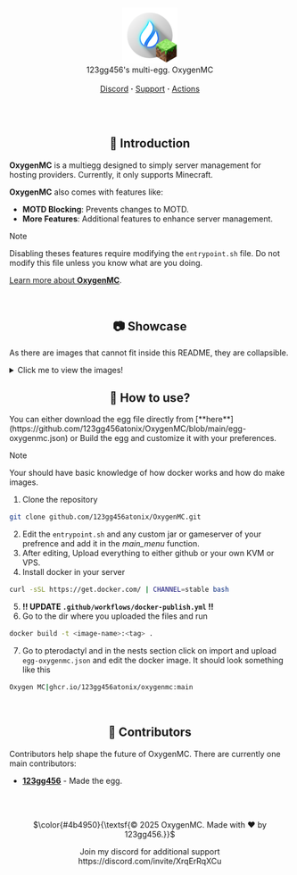 <br/><p align="center">
  <picture>
    <img alt="oxygenmc" src="https://github.com/123gg456atonix/OxygenMC/blob/main/oxygenmc.png?raw=true" height="100">
  </picture>
  <br/>
  123gg456's multi-egg. OxygenMC
  <br/><br/>
  <a href="https://discord.gg/yJScqZsQgV">Discord</a> <b>·</b>
  <a href="https://github.com/123gg456atonix/OxygenMC/issues">Support</a> <b>·</b>
  <a href="https://github.com/123gg456atonix/OxygenMC/actions">Actions</a><br><br>
</p>


<!-- Introduction -->
<br/><h2 align="center">🧩 Introduction</h2>

**OxygenMC** is a multiegg designed to simply server management for hosting providers. Currently, it only supports Minecraft.

**OxygenMC** also comes with features like:
- **MOTD Blocking**: Prevents changes to MOTD.
- **More Features**: Additional features to enhance server management.

> [!NOTE]  
> Disabling theses features require modifying the `entrypoint.sh` file. Do not modify this file unless you know what are you doing.

[Learn more about **OxygenMC**](https://discord.gg/yJScqZsQgV).

<!-- Showcase -->
<br/><h2 align="center">📷 Showcase</h2>

As there are images that cannot fit inside this README, they are collapsible.
<details>
  <summary>Click me to view the images!</summary>
>  - [!Main menu]
> <img width="1440" height="900" alt="image" src="https://github.com/user-attachments/assets/90f25438-7f8c-4fe1-bf3c-1ac605f5a1b8" />

</details>

<h2 align="center">📛 How to use?</h2>
You can either download the egg file directly from [**here**](https://github.com/123gg456atonix/OxygenMC/blob/main/egg-oxygenmc.json) or Build the egg and customize it with your preferences.

> [!NOTE]
> Your should have basic knowledge of how docker works and how do make images.

1. Clone the repository
```bash
git clone github.com/123gg456atonix/OxygenMC.git
```
2. Edit the `entrypoint.sh` and any custom jar or gameserver of your prefrence and add it in the *main_menu* function.
3. After editing, Upload everything to either github or your own KVM or VPS.
4. Install docker in your server
```bash
curl -sSL https://get.docker.com/ | CHANNEL=stable bash
```
5. **!! UPDATE `.github/workflows/docker-publish.yml` !!**
6. Go to the dir where you uploaded the files and run
```bash
docker build -t <image-name>:<tag> .
```
7. Go to pterodactyl and in the nests section click on import and upload `egg-oxygenmc.json` and edit the docker image. It should look something like this
```bash
Oxygen MC|ghcr.io/123gg456atonix/oxygenmc:main
```


<br/><h2 align="center">👥 Contributors</h2>

Contributors help shape the future of OxygenMC. There are currently one main contributors:

- [**123gg456**](https://github.com/123gg456atonix) - Made the egg.

<br/><br/>
<p align="center">
  $\color{#4b4950}{\textsf{© 2025 OxygenMC. Made with ❤️ by 123gg456.}}$
</p>
<p align="center">
Join my discord for additional support https://discord.com/invite/XrqErRqXCu
</p>
